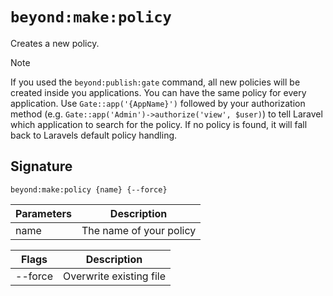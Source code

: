 # `beyond:make:policy`
Creates a new policy.

> [!NOTE]
> If you used the `beyond:publish:gate` command, all new policies will be created inside you applications. You can have
> the same policy for every application. Use `Gate::app('{AppName}')` followed by your authorization method 
> (e.g. `Gate::app('Admin')->authorize('view', $user)`) to tell Laravel which application to search for the policy. 
> If no policy is found, it will fall back to Laravels default policy handling.

## Signature 
`beyond:make:policy {name} {--force}`

| Parameters | Description             |
|------------|-------------------------|
| name       | The name of your policy |

| Flags   | Description             |
|---------|-------------------------|
| --force | Overwrite existing file |
